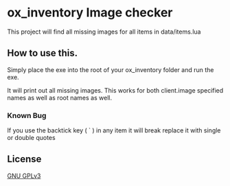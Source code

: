 # ox_inventory Image checker

This project will find all missing images for all items in data/items.lua

## How to use this.

Simply place the exe into the root of your ox_inventory folder and run the exe.

It will print out all missing images. This works for both client.image specified names as well as root names as well.

### Known Bug

If you use the backtick key ( ` ) in any item it will break replace it with single or double quotes

## License

[GNU GPLv3 ](https://choosealicense.com/licenses/gpl-3.0/)
